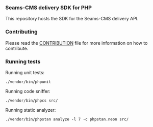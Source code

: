 ### Seams-CMS delivery SDK for PHP

This repository hosts the SDK for the Seams-CMS delivery API.


### Contributing

Please read the [CONTRIBUTION](CONTRIBUTION.md) file for more information on how to contribute.


### Running tests

Running unit tests:

    ./vendor/bin/phpunit

Running code sniffer:

    ./vendor/bin/phpcs src/
    
Running static analyzer:

    ./vendor/bin/phpstan analyze -l 7 -c phpstan.neon src/    
